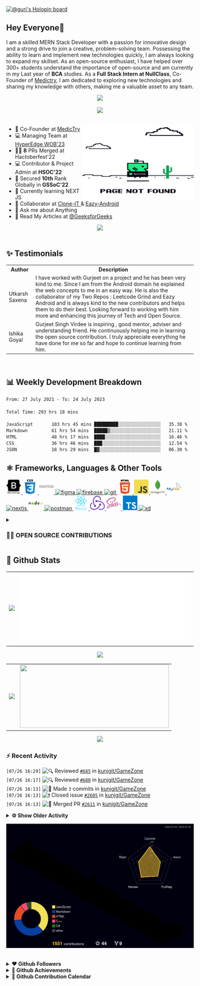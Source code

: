 [![@guri's Holopin board](https://holopin.io/api/user/board?user=guri)](https://holopin.io/@guri)

<!----------------------------------------------------------------ABOUT ME ----------------------------------------------------->

## Hey Everyone👋

I am a skilled MERN Stack Developer with a passion for innovative design and a strong drive to join a creative, problem-solving team. Possessing the ability to learn and implement new technologies quickly, I am always looking to expand my skillset. As an open-source enthusiast, I have helped over 300+ students understand the importance of open-source and am currently in my Last year of **BCA** studies. 
As a **Full Stack Intern at NullClass**, Co-Founder of [Medictry](https://www.linkedin.com/company/89489745), I am dedicated to exploring new technologies and sharing my knowledge with others, making me a valuable asset to any team.

<p align="center">
    <a href = "mailto: gurjeetsinghvirdee@gmail.com" target="_blank"><img src="https://img.shields.io/badge/gurjeetsinghvirdee@gmail.com-D74E43?style=for-the-badge&logo=gmail&logoColor=white"></a>
 </p>
 
<div align="center">
    <img src="https://api.visitorbadge.io/api/visitors?path=https%3A%2F%2Fgithub.com%2Fgurjeetsinghvirdee%2Fgurjeetsinghvirdee&label=VISITORS&labelColor=%23d9e3f0&countColor=%232ccce4"  width="150" />
</div>

<img src="https://www.animatedimages.org/data/media/562/animated-line-image-0111.gif" width="1000" height="2" />

<div>

<img align="right" height="200" width="300" src="https://raw.githubusercontent.com/gurjeetsinghvirdee/gurjeetsinghvirdee/main/giphy.webp" />
       <ul align="left">
            <li> 🏢 Co-Founder at <a href="https://www.linkedin.com/company/medictry/">MedicTry</a>
            <li> 💻 Managing Team at <a href="https://hyperedge.so/"> HyperEdge WOB'23 </a></li>
            <li> 🧑‍💻 <strong>8</strong> PRs Merged at Hactoberfest'22 </li>
            <li> 💻 Contributor & Project Admin at <strong>HSOC'22</strong> </li>
            <li> 🎉 Secured <strong>10th</strong> Rank Globally in <strong>GSSoC'22</strong> </li>
            <li> 🏫 Currently learning NEXT JS </li>
            <li> 🤝 Collaborator at <a href="https://github.com/Rayman-Sodhi/Clone-IT"> Clone-IT </a> & <a href="https://github.com/utkarsh006/Eazy-Android"> Eazy-Android </a>
            </li>
            <li> 💬 Ask me about Anything </li>
            <li> 📕 Read My Articles at 
                <a href="https://auth.geeksforgeeks.org/user/gurjeetsinghvirdee/articles" target="_blank">@GeeksforGeeks</a>
            </li>
       </ul>  
</div>

<!--------------------------- Lanyard Profile--------------------------------->

<div align="center">        
    <a href="https://discord.com/users/916597112882495510"><img src="https://lanyard.cnrad.dev/api/916597112882495510" /></a>
</div>

<img src="https://www.animatedimages.org/data/media/562/animated-line-image-0111.gif" width="1000" height="2" />        
<!------------------------------------------TESTIMONIALS----------------------------------------------->
        
## ✨ Testimonials
        
<table>
  <tr>
    <th>Author</th>
    <th>Description</th>
  </tr>
  <tr>
    <td>Utkarsh Saxena</td>
    <td>I have worked with Gurjeet on a project and he has been very kind to me. Since I am from the Android domain he explained the web concepts to me in an easy way. He is also the collaborator of my Two Repos : Leetcode Grind and Eazy Android and is always kind to the new contributors and helps them to do their best. Looking forward to working with him more and enhancing this journey of Tech and Open Source.</td>
  </tr>
  <tr>
      <td>Ishika Goyal</td>
      <td>Gurjeet Singh Virdee is inspiring , good mentor, adviser and understanding friend. He continuously helping me in learning the open source contribution. I     truly appreciate everything he have done for me so far and hope to continue learning from him.</td>
  </tr>
</table>

<img src="https://www.animatedimages.org/data/media/562/animated-line-image-0111.gif" width="1000" height="2" />

<!-------------------------------------------------WAKA TIME---------------------------------------------------->

## 📊 Weekly Development Breakdown
  
<!--START_SECTION:waka-->

```txt
From: 27 July 2021 - To: 24 July 2023

Total Time: 293 hrs 18 mins

JavaScript       103 hrs 45 mins █████████░░░░░░░░░░░░░░░░   35.38 %
Markdown         61 hrs 54 mins  █████▒░░░░░░░░░░░░░░░░░░░   21.11 %
HTML             48 hrs 17 mins  ████░░░░░░░░░░░░░░░░░░░░░   16.46 %
CSS              36 hrs 46 mins  ███░░░░░░░░░░░░░░░░░░░░░░   12.54 %
JSON             18 hrs 29 mins  █▓░░░░░░░░░░░░░░░░░░░░░░░   06.30 %
```

<!--END_SECTION:waka--> 

<!---------------------------------Frameworks, Languages & Other Tools ------------------------------------->        
        
## ⚛️ Frameworks, Languages & Other Tools        
 
<p align="left"> 
    <a href="https://getbootstrap.com" target="_blank" rel="noreferrer"> <img src="https://raw.githubusercontent.com/devicons/devicon/master/icons/bootstrap/bootstrap-plain-wordmark.svg" alt="bootstrap" width="40" height="40"/> 
    </a> 
    <a href="https://www.w3schools.com/css/" target="_blank" rel="noreferrer"> <img src="https://raw.githubusercontent.com/devicons/devicon/master/icons/css3/css3-original-wordmark.svg" alt="css3" width="40" height="40"/> 
    </a> 
    <a href="https://expressjs.com" target="_blank" rel="noreferrer"> <img src="https://raw.githubusercontent.com/devicons/devicon/master/icons/express/express-original-wordmark.svg" alt="express" width="40" height="40"/> 
    </a> 
    <a href="https://www.figma.com/" target="_blank" rel="noreferrer"> <img src="https://www.vectorlogo.zone/logos/figma/figma-icon.svg" alt="figma" width="40" height="40"/> 
    </a> <a href="https://firebase.google.com/" target="_blank" rel="noreferrer"> <img src="https://www.vectorlogo.zone/logos/firebase/firebase-icon.svg" alt="firebase" width="40" height="40"/> 
    </a> 
    <a href="https://git-scm.com/" target="_blank" rel="noreferrer"> <img src="https://www.vectorlogo.zone/logos/git-scm/git-scm-icon.svg" alt="git" width="40" height="40"/> 
    </a> 
    <a href="https://www.w3.org/html/" target="_blank" rel="noreferrer"> <img src="https://raw.githubusercontent.com/devicons/devicon/master/icons/html5/html5-original-wordmark.svg" alt="html5" width="40" height="40"/> 
    </a> 
    <a href="https://developer.mozilla.org/en-US/docs/Web/JavaScript" target="_blank" rel="noreferrer"> <img src="https://raw.githubusercontent.com/devicons/devicon/master/icons/javascript/javascript-original.svg" alt="javascript" width="40" height="40"/> 
    </a> 
    <a href="https://www.mongodb.com/" target="_blank" rel="noreferrer"> <img src="https://raw.githubusercontent.com/devicons/devicon/master/icons/mongodb/mongodb-original-wordmark.svg" alt="mongodb" width="40" height="40"/> 
    </a> 
    <a href="https://www.mysql.com/" target="_blank" rel="noreferrer"> <img src="https://raw.githubusercontent.com/devicons/devicon/master/icons/mysql/mysql-original-wordmark.svg" alt="mysql" width="40" height="40"/> 
    </a> 
    <a href="https://nextjs.org/" target="_blank" rel="noreferrer"> <img src="https://cdn.worldvectorlogo.com/logos/nextjs-2.svg" alt="nextjs" width="40" height="40"/> 
    </a> 
    <a href="https://nodejs.org" target="_blank" rel="noreferrer"> <img src="https://raw.githubusercontent.com/devicons/devicon/master/icons/nodejs/nodejs-original-wordmark.svg" alt="nodejs" width="40" height="40"/> 
    </a> 
    <a href="https://postman.com" target="_blank" rel="noreferrer"> <img src="https://www.vectorlogo.zone/logos/getpostman/getpostman-icon.svg" alt="postman" width="40" height="40"/> 
    </a> 
    <a href="https://reactjs.org/" target="_blank" rel="noreferrer"> <img src="https://raw.githubusercontent.com/devicons/devicon/master/icons/react/react-original-wordmark.svg" alt="react" width="40" height="40"/> 
    </a> 
    <a href="https://redux.js.org" target="_blank" rel="noreferrer"> <img src="https://raw.githubusercontent.com/devicons/devicon/master/icons/redux/redux-original.svg" alt="redux" width="40" height="40"/> 
    </a> 
    <a href="https://sass-lang.com" target="_blank" rel="noreferrer"> <img src="https://raw.githubusercontent.com/devicons/devicon/master/icons/sass/sass-original.svg" alt="sass" width="40" height="40"/> 
    </a> 
    <a href="https://www.typescriptlang.org/" target="_blank" rel="noreferrer"> <img src="https://raw.githubusercontent.com/devicons/devicon/master/icons/typescript/typescript-original.svg" alt="typescript" width="40" height="40"/> 
    </a> 
    <a href="https://www.adobe.com/products/xd.html" target="_blank" rel="noreferrer"> <img src="https://cdn.worldvectorlogo.com/logos/adobe-xd.svg" alt="xd" width="40" height="40"/> 
    </a> 
</p>

<!---------------------- OPEN SOURCE CONTRIBUTIONS ---------------------->
        
<details>
    <summary><h3> 👨‍💻 OPEN SOURCE CONTRIBUTIONS</h3></summary>  
    
|S.No.|Open Source Program |Duration| Contribution |Role|Rewards|
|---------|--------|-------|-------|----|-----|    
| 1. | GirlScript Summer Of Code 2022 | 1st Mar - 31st May 2022 | [Click Here](https://docs.google.com/document/d/15t_iThcyiNgIuAUmTJ9Utjy1ccxwTGZXy_0n8VYsHLE/edit?usp=sharing) | Contributor | [Link](https://drive.google.com/drive/folders/1gYYFepBLm09uATAZ9_Nh34opop_0nfCi?usp=sharing) |    
| 2. | GirlScript Summer Of Code 2022 | 1st Mar - 31st May 2022 | [Bundli-Frontend](https://github.com/Ayush7614/Bundli-Frontend) & [WebDev-ProjectKart](https://github.com/khushi-purwar/WebDev-ProjectKart) | Mentor | [Link](https://drive.google.com/drive/folders/1d0gDnPh8gR8qU61g-fWLEhahhshR8PXh?usp=sharing) |
| 3. | GirlScript Summer Of Code 2022 | 1st Mar - 31st July 2022 | Discord Moderator, Managing participants <br> activity through out the program. | Technical Team | T-Shirt [Link](https://drive.google.com/drive/folders/1B2jDXyXA-L-XXypvaNzrpXRTVY7GW-04?usp=sharing) |
| 4. | Hack Club RAIT | 1st July - 30st September 2022 | [Click Here](https://docs.google.com/document/d/1_ZutQmDbGkuFsbypF2oX_jbmFMf7OV-X4kr8xVs5J0w) | Contributor | [Link](https://drive.google.com/file/d/1Km6kXQU3NWr8OkWnaHB7-vLfEjhffplE/view?usp=sharing) |
| 5. | Hacktoberfest | 1st October - 31st October 2022 | [Click Here](https://docs.google.com/document/d/1mv27yGR7-SsIDOinqsYDnFutXHG49awhzvZYaEna3rM) | Contributor | T-Shirt & Stickers | 
| 6. | HyperEdge WOB'23 | 1st Feb - 1st May | Discord Moderator, Managing Leaderboard | Managing Team | - |
| 7. | GirlScript Summer Of Code 2023 | 6th May - 03 July | Jarvis - Decentralised Expense Tracker, GameZone | Mentor | - |
| 8. | GirlScript Summer Of Code 2023 | 29 May  - Present | Managing the activity of PA, Mentors & Contributors throughout the program | Discord Mod | - |
    
</details>

<!------------------------------------------------------------ GITHUB STATS ------------------------------------------------------------------------>
        
## 💫 Github Stats

<table>    
<tr>
  <td align="center">
    <img width="400" src="https://github-readme-streak-stats.herokuapp.com/?user=gurjeetsinghvirdee&theme=synthwave" />
  </td>
  <td align="center">
    <img src="https://github.com/gurjeetsinghvirdee/gurjeetsinghvirdee/blob/main/metrics.plugin.isocalendar.svg" />
  </td>
</tr>
</table>

<div align="center">
    <img width="600" src="https://github-profile-trophy.vercel.app/?username=gurjeetsinghvirdee&theme=dracula&column=5" /> 
</div>

<table>    
<tr>
  <td align="center">
    <img width="400" src="https://github-readme-stats.vercel.app/api?username=gurjeetsinghvirdee&show_icons=true&theme=synthwave&include_all_commits=true" />
  </td>
  <td align="center">
    <img height="170" width="400" src="https://github-readme-stats.vercel.app/api/top-langs/?username=gurjeetsinghvirdee&layout=compact&theme=synthwave&langs_count=15" /> 
  </td>
</tr>
</table>

<div align="center">
  <img src="https://github-readme-activity-graph.vercel.app/graph?username=gurjeetsinghvirdee&theme=synthwave-84&true&hide_border=true" />
</div>
        
### ⚡ Recent Activity     
        
<!--START_SECTION:activity-->  
`[07/26 16:29]` <img alt="🔍" src="https://github.com/cheesits456/github-activity-readme/raw/master/icons/review.png" align="top" height="18"> Reviewed [`#685`](https://github.com//kunjgit/GameZone/pull/685 'Added a new game Red Light Green Light') in [kunjgit/GameZone](https://github.com/kunjgit/GameZone)  
`[07/26 16:17]` <img alt="🔍" src="https://github.com/cheesits456/github-activity-readme/raw/master/icons/review.png" align="top" height="18"> Reviewed [`#680`](https://github.com//kunjgit/GameZone/pull/680 '[New Game]: Tower blocks') in [kunjgit/GameZone](https://github.com/kunjgit/GameZone)  
`[07/26 16:13]` <img alt="📝" src="https://github.com/cheesits456/github-activity-readme/raw/master/icons/commit.png" align="top" height="18"> Made `3` commits in [kunjgit/GameZone](https://github.com/kunjgit/GameZone)  
`[07/26 16:13]` <img alt="❗️" src="https://github.com/cheesits456/github-activity-readme/raw/master/icons/issue.png" align="top" height="18"> Closed issue [`#2605`](https://github.com//kunjgit/GameZone/issues/2605 '[Enhancement]: Fixing The Scroll To Top Button not being displayed & Fixing Overlapping Contributor Cards') in [kunjgit/GameZone](https://github.com/kunjgit/GameZone)  
`[07/26 16:13]` <img alt="🎉" src="https://github.com/cheesits456/github-activity-readme/raw/master/icons/merge.png" align="top" height="18"> Merged PR [`#2611`](https://github.com//kunjgit/GameZone/pull/2611 'Fixed Scroll To Top Button & Reduced Overlap between Contributor Cards/Pictures') in [kunjgit/GameZone](https://github.com/kunjgit/GameZone)  

<details><summary><b> ⚙️ Show Older Activity</b></summary>

`[07/26 16:12]` <img alt="🔍" src="https://github.com/cheesits456/github-activity-readme/raw/master/icons/review.png" align="top" height="18"> Reviewed [`#2611`](https://github.com//kunjgit/GameZone/pull/2611 'Fixed Scroll To Top Button & Reduced Overlap between Contributor Cards/Pictures') in [kunjgit/GameZone](https://github.com/kunjgit/GameZone)  
`[07/26 10:21]` <img alt="✅" src="https://github.com/cheesits456/github-activity-readme/raw/master/icons/pr-open.png" align="top" height="18"> Opened PR [`#3`](https://github.com//khugitshii/khugitshii/pull/3 'Update README.md') in [khugitshii/khugitshii](https://github.com/khugitshii/khugitshii)  
`[07/26 10:20]` <img alt="📝" src="https://github.com/cheesits456/github-activity-readme/raw/master/icons/commit.png" align="top" height="18"> Made `1` commit in [gurjeetsinghvirdee/khugitshii](https://github.com/gurjeetsinghvirdee/khugitshii)  
`[07/26 09:59]` <img alt="🗣" src="https://github.com/cheesits456/github-activity-readme/raw/master/icons/comment.png" align="top" height="18"> Commented on [`#95`](https://github.com//m0hit-kumar/Bring-The-Menu/issues/95 'Update README.md') in [m0hit-kumar/Bring-The-Menu](https://github.com/m0hit-kumar/Bring-The-Menu)  
`[07/26 09:56]` <img alt="🍴" src="https://github.com/cheesits456/github-activity-readme/raw/master/icons/fork.png" align="top" height="18"> Forked [tapaswenipathak/Open-Source-Programs](https://github.com/tapaswenipathak/Open-Source-Programs) to [gurjeetsinghvirdee/Open-Source-Programs](https://github.com/gurjeetsinghvirdee/Open-Source-Programs)  
`[07/26 09:00]` <img alt="🎉" src="https://github.com/cheesits456/github-activity-readme/raw/master/icons/merge.png" align="top" height="18"> Merged PR [`#2579`](https://github.com//kunjgit/GameZone/pull/2579 'Archery game added') in [kunjgit/GameZone](https://github.com/kunjgit/GameZone)  
`[07/26 09:00]` <img alt="📝" src="https://github.com/cheesits456/github-activity-readme/raw/master/icons/commit.png" align="top" height="18"> Made `10` commits in [kunjgit/GameZone](https://github.com/kunjgit/GameZone)  
`[07/26 09:00]` <img alt="❗️" src="https://github.com/cheesits456/github-activity-readme/raw/master/icons/issue.png" align="top" height="18"> Closed issue [`#2535`](https://github.com//kunjgit/GameZone/issues/2535 '[New game]: Archery Challenge') in [kunjgit/GameZone](https://github.com/kunjgit/GameZone)  
`[07/26 08:59]` <img alt="📝" src="https://github.com/cheesits456/github-activity-readme/raw/master/icons/commit.png" align="top" height="18"> Made `9` commits in [abhinav-m22/GameZone](https://github.com/abhinav-m22/GameZone)  
`[07/26 08:58]` <img alt="❗️" src="https://github.com/cheesits456/github-activity-readme/raw/master/icons/issue.png" align="top" height="18"> Closed issue [`#2601`](https://github.com//kunjgit/GameZone/issues/2601 '[New game]: Click the Circle') in [kunjgit/GameZone](https://github.com/kunjgit/GameZone)  
`[07/26 08:58]` <img alt="📝" src="https://github.com/cheesits456/github-activity-readme/raw/master/icons/commit.png" align="top" height="18"> Made `8` commits in [kunjgit/GameZone](https://github.com/kunjgit/GameZone)  
`[07/26 08:58]` <img alt="🎉" src="https://github.com/cheesits456/github-activity-readme/raw/master/icons/merge.png" align="top" height="18"> Merged PR [`#2602`](https://github.com//kunjgit/GameZone/pull/2602 'added Click the circle') in [kunjgit/GameZone](https://github.com/kunjgit/GameZone)  
`[07/26 08:57]` <img alt="🔍" src="https://github.com/cheesits456/github-activity-readme/raw/master/icons/review.png" align="top" height="18"> Reviewed [`#2602`](https://github.com//kunjgit/GameZone/pull/2602 'added Click the circle') in [kunjgit/GameZone](https://github.com/kunjgit/GameZone)  
`[07/26 05:38]` <img alt="🔍" src="https://github.com/cheesits456/github-activity-readme/raw/master/icons/review.png" align="top" height="18"> Reviewed [`#2602`](https://github.com//kunjgit/GameZone/pull/2602 'added Click the circle') in [kunjgit/GameZone](https://github.com/kunjgit/GameZone)  
`[07/26 05:36]` <img alt="🗣" src="https://github.com/cheesits456/github-activity-readme/raw/master/icons/comment.png" align="top" height="18"> Commented on [`#2579`](https://github.com//kunjgit/GameZone/issues/2579 'Archery game added') in [kunjgit/GameZone](https://github.com/kunjgit/GameZone)  
`[07/26 05:36]` <img alt="📝" src="https://github.com/cheesits456/github-activity-readme/raw/master/icons/commit.png" align="top" height="18"> Made `3` commits in [kunjgit/GameZone](https://github.com/kunjgit/GameZone)  
`[07/26 05:36]` <img alt="❗️" src="https://github.com/cheesits456/github-activity-readme/raw/master/icons/issue.png" align="top" height="18"> Closed issue [`#2484`](https://github.com//kunjgit/GameZone/issues/2484 '[New game]: Target Game') in [kunjgit/GameZone](https://github.com/kunjgit/GameZone)  
`[07/26 05:36]` <img alt="🎉" src="https://github.com/cheesits456/github-activity-readme/raw/master/icons/merge.png" align="top" height="18"> Merged PR [`#2578`](https://github.com//kunjgit/GameZone/pull/2578 'hit the target game') in [kunjgit/GameZone](https://github.com/kunjgit/GameZone)  
`[07/26 05:35]` <img alt="🔍" src="https://github.com/cheesits456/github-activity-readme/raw/master/icons/review.png" align="top" height="18"> Reviewed [`#2578`](https://github.com//kunjgit/GameZone/pull/2578 'hit the target game') in [kunjgit/GameZone](https://github.com/kunjgit/GameZone)  
`[07/25 18:54]` <img alt="❗️" src="https://github.com/cheesits456/github-activity-readme/raw/master/icons/issue.png" align="top" height="18"> Closed issue [`#2574`](https://github.com//kunjgit/GameZone/issues/2574 '[New game]: Falling Ball Game') in [kunjgit/GameZone](https://github.com/kunjgit/GameZone)  
`[07/25 18:54]` <img alt="🗣" src="https://github.com/cheesits456/github-activity-readme/raw/master/icons/comment.png" align="top" height="18"> Commented on [`#2574`](https://github.com//kunjgit/GameZone/issues/2574 '[New game]: Falling Ball Game') in [kunjgit/GameZone](https://github.com/kunjgit/GameZone)  
`[07/25 18:53]` <img alt="📝" src="https://github.com/cheesits456/github-activity-readme/raw/master/icons/commit.png" align="top" height="18"> Made `8` commits in [kunjgit/GameZone](https://github.com/kunjgit/GameZone)  
`[07/25 18:53]` <img alt="🎉" src="https://github.com/cheesits456/github-activity-readme/raw/master/icons/merge.png" align="top" height="18"> Merged PR [`#2577`](https://github.com//kunjgit/GameZone/pull/2577 'Falling Ball') in [kunjgit/GameZone](https://github.com/kunjgit/GameZone)  
`[07/25 18:52]` <img alt="📝" src="https://github.com/cheesits456/github-activity-readme/raw/master/icons/commit.png" align="top" height="18"> Made `2` commits in [gurjeetsinghvirdee/GameZone](https://github.com/gurjeetsinghvirdee/GameZone)  
`[07/25 18:52]` <img alt="🗣" src="https://github.com/cheesits456/github-activity-readme/raw/master/icons/comment.png" align="top" height="18"> Commented on [`#2577`](https://github.com//kunjgit/GameZone/issues/2577 'Falling Ball') in [kunjgit/GameZone](https://github.com/kunjgit/GameZone)  
`[07/25 18:51]` <img alt="📝" src="https://github.com/cheesits456/github-activity-readme/raw/master/icons/commit.png" align="top" height="18"> Made `1` commit in [kunjgit/GameZone](https://github.com/kunjgit/GameZone)  
`[07/25 18:49]` <img alt="🔍" src="https://github.com/cheesits456/github-activity-readme/raw/master/icons/review.png" align="top" height="18"> Reviewed [`#2577`](https://github.com//kunjgit/GameZone/pull/2577 'Falling Ball') in [kunjgit/GameZone](https://github.com/kunjgit/GameZone)  
`[07/25 18:46]` <img alt="📝" src="https://github.com/cheesits456/github-activity-readme/raw/master/icons/commit.png" align="top" height="18"> Made `7` commits in [gurjeetsinghvirdee/GameZone](https://github.com/gurjeetsinghvirdee/GameZone)  
`[07/25 18:40]` <img alt="🍴" src="https://github.com/cheesits456/github-activity-readme/raw/master/icons/fork.png" align="top" height="18"> Forked [kunjgit/GameZone](https://github.com/kunjgit/GameZone) to [gurjeetsinghvirdee/GameZone](https://github.com/gurjeetsinghvirdee/GameZone)  
`[07/25 18:39]` <img alt="📝" src="https://github.com/cheesits456/github-activity-readme/raw/master/icons/commit.png" align="top" height="18"> Made `42` commits in [khushimarothi/GameZone](https://github.com/khushimarothi/GameZone)  
`[07/25 18:38]` <img alt="📝" src="https://github.com/cheesits456/github-activity-readme/raw/master/icons/commit.png" align="top" height="18"> Made `3` commits in [kunjgit/GameZone](https://github.com/kunjgit/GameZone)  
`[07/25 18:38]` <img alt="🎉" src="https://github.com/cheesits456/github-activity-readme/raw/master/icons/merge.png" align="top" height="18"> Merged PR [`#2591`](https://github.com//kunjgit/GameZone/pull/2591 'Opensource') in [kunjgit/GameZone](https://github.com/kunjgit/GameZone)  
`[07/25 18:37]` <img alt="📝" src="https://github.com/cheesits456/github-activity-readme/raw/master/icons/commit.png" align="top" height="18"> Made `4` commits in [kunjgit/GameZone](https://github.com/kunjgit/GameZone)  
`[07/25 18:37]` <img alt="❗️" src="https://github.com/cheesits456/github-activity-readme/raw/master/icons/issue.png" align="top" height="18"> Closed issue [`#2559`](https://github.com//kunjgit/GameZone/issues/2559 '[Enhancement]: Adding Home Icons to More Games And Fixing the link to Home') in [kunjgit/GameZone](https://github.com/kunjgit/GameZone)  
`[07/25 18:37]` <img alt="🎉" src="https://github.com/cheesits456/github-activity-readme/raw/master/icons/merge.png" align="top" height="18"> Merged PR [`#2588`](https://github.com//kunjgit/GameZone/pull/2588 'Fixed Link To Home & Added Home to More Games') in [kunjgit/GameZone](https://github.com/kunjgit/GameZone)  
`[07/25 18:37]` <img alt="🎉" src="https://github.com/cheesits456/github-activity-readme/raw/master/icons/merge.png" align="top" height="18"> Merged PR [`#2585`](https://github.com//kunjgit/GameZone/pull/2585 '[GSSoC\'23] Enlisting all the contributors') in [kunjgit/GameZone](https://github.com/kunjgit/GameZone)  
`[07/25 18:37]` <img alt="📝" src="https://github.com/cheesits456/github-activity-readme/raw/master/icons/commit.png" align="top" height="18"> Made `2` commits in [kunjgit/GameZone](https://github.com/kunjgit/GameZone)  
`[07/25 18:37]` <img alt="❗️" src="https://github.com/cheesits456/github-activity-readme/raw/master/icons/issue.png" align="top" height="18"> Closed issue [`#2580`](https://github.com//kunjgit/GameZone/issues/2580 '[Enhancement]: Enlist all the contributors') in [kunjgit/GameZone](https://github.com/kunjgit/GameZone)  
`[07/25 18:37]` <img alt="❗️" src="https://github.com/cheesits456/github-activity-readme/raw/master/icons/issue.png" align="top" height="18"> Closed issue [`#2582`](https://github.com//kunjgit/GameZone/issues/2582 '[New game]: COLORON GAME') in [kunjgit/GameZone](https://github.com/kunjgit/GameZone)  
`[07/25 18:36]` <img alt="❌" src="https://github.com/cheesits456/github-activity-readme/raw/master/icons/pr-close.png" align="top" height="18"> Closed PR [`#2584`](https://github.com//kunjgit/GameZone/pull/2584 'Added coloron game') in [kunjgit/GameZone](https://github.com/kunjgit/GameZone)  
`[07/25 18:36]` <img alt="🔍" src="https://github.com/cheesits456/github-activity-readme/raw/master/icons/review.png" align="top" height="18"> Reviewed [`#2584`](https://github.com//kunjgit/GameZone/pull/2584 'Added coloron game') in [kunjgit/GameZone](https://github.com/kunjgit/GameZone)  
`[07/25 18:33]` <img alt="🔍" src="https://github.com/cheesits456/github-activity-readme/raw/master/icons/review.png" align="top" height="18"> Reviewed [`#2585`](https://github.com//kunjgit/GameZone/pull/2585 '[GSSoC\'23] Enlisting all the contributors') in [kunjgit/GameZone](https://github.com/kunjgit/GameZone)  
`[07/25 18:30]` <img alt="🔍" src="https://github.com/cheesits456/github-activity-readme/raw/master/icons/review.png" align="top" height="18"> Reviewed [`#2588`](https://github.com//kunjgit/GameZone/pull/2588 'Fixed Link To Home & Added Home to More Games') in [kunjgit/GameZone](https://github.com/kunjgit/GameZone)  
`[07/25 18:29]` <img alt="❗️" src="https://github.com/cheesits456/github-activity-readme/raw/master/icons/issue.png" align="top" height="18"> Closed issue [`#2592`](https://github.com//kunjgit/GameZone/issues/2592 '[New game]: Survivor ') in [kunjgit/GameZone](https://github.com/kunjgit/GameZone)  
`[07/25 18:29]` <img alt="❌" src="https://github.com/cheesits456/github-activity-readme/raw/master/icons/pr-close.png" align="top" height="18"> Closed PR [`#2596`](https://github.com//kunjgit/GameZone/pull/2596 'New Game Survivor Added') in [kunjgit/GameZone](https://github.com/kunjgit/GameZone)  
`[07/25 18:28]` <img alt="🔍" src="https://github.com/cheesits456/github-activity-readme/raw/master/icons/review.png" align="top" height="18"> Reviewed [`#2596`](https://github.com//kunjgit/GameZone/pull/2596 'New Game Survivor Added') in [kunjgit/GameZone](https://github.com/kunjgit/GameZone)  
`[07/25 18:24]` <img alt="🔍" src="https://github.com/cheesits456/github-activity-readme/raw/master/icons/review.png" align="top" height="18"> Reviewed [`#2591`](https://github.com//kunjgit/GameZone/pull/2591 'Opensource') in [kunjgit/GameZone](https://github.com/kunjgit/GameZone)  
`[07/25 18:18]` <img alt="🔍" src="https://github.com/cheesits456/github-activity-readme/raw/master/icons/review.png" align="top" height="18"> Reviewed [`#2579`](https://github.com//kunjgit/GameZone/pull/2579 'Archery game added') in [kunjgit/GameZone](https://github.com/kunjgit/GameZone)  
`[07/25 18:15]` <img alt="🔍" src="https://github.com/cheesits456/github-activity-readme/raw/master/icons/review.png" align="top" height="18"> Reviewed [`#2578`](https://github.com//kunjgit/GameZone/pull/2578 'hit the target game') in [kunjgit/GameZone](https://github.com/kunjgit/GameZone)  
`[07/25 18:11]` <img alt="🔍" src="https://github.com/cheesits456/github-activity-readme/raw/master/icons/review.png" align="top" height="18"> Reviewed [`#2577`](https://github.com//kunjgit/GameZone/pull/2577 'Falling Ball') in [kunjgit/GameZone](https://github.com/kunjgit/GameZone)  
`[07/25 18:08]` <img alt="🎉" src="https://github.com/cheesits456/github-activity-readme/raw/master/icons/merge.png" align="top" height="18"> Merged PR [`#2599`](https://github.com//kunjgit/GameZone/pull/2599 'Elemental riddles') in [kunjgit/GameZone](https://github.com/kunjgit/GameZone)  
`[07/25 18:08]` <img alt="📝" src="https://github.com/cheesits456/github-activity-readme/raw/master/icons/commit.png" align="top" height="18"> Made `7` commits in [kunjgit/GameZone](https://github.com/kunjgit/GameZone)  
`[07/25 18:08]` <img alt="❗️" src="https://github.com/cheesits456/github-activity-readme/raw/master/icons/issue.png" align="top" height="18"> Closed issue [`#2564`](https://github.com//kunjgit/GameZone/issues/2564 '[New game]: Elemental Riddles using JavaScript') in [kunjgit/GameZone](https://github.com/kunjgit/GameZone)  
`[07/25 18:07]` <img alt="🔍" src="https://github.com/cheesits456/github-activity-readme/raw/master/icons/review.png" align="top" height="18"> Reviewed [`#2599`](https://github.com//kunjgit/GameZone/pull/2599 'Elemental riddles') in [kunjgit/GameZone](https://github.com/kunjgit/GameZone)  
`[07/25 16:21]` <img alt="❌" src="https://github.com/cheesits456/github-activity-readme/raw/master/icons/pr-close.png" align="top" height="18"> Closed PR [`#2565`](https://github.com//kunjgit/GameZone/pull/2565 'Elemental riddles') in [kunjgit/GameZone](https://github.com/kunjgit/GameZone)  
`[07/25 16:17]` <img alt="🗣" src="https://github.com/cheesits456/github-activity-readme/raw/master/icons/comment.png" align="top" height="18"> Commented on [`#2565`](https://github.com//kunjgit/GameZone/issues/2565 'Elemental riddles') in [kunjgit/GameZone](https://github.com/kunjgit/GameZone)  
`[07/25 16:08]` <img alt="🗣" src="https://github.com/cheesits456/github-activity-readme/raw/master/icons/comment.png" align="top" height="18"> Commented on [`#2572`](https://github.com//kunjgit/GameZone/issues/2572 'Added Keyboard Hero') in [kunjgit/GameZone](https://github.com/kunjgit/GameZone)  
`[07/25 16:04]` <img alt="🗣" src="https://github.com/cheesits456/github-activity-readme/raw/master/icons/comment.png" align="top" height="18"> Commented on [`#2565`](https://github.com//kunjgit/GameZone/issues/2565 'Elemental riddles') in [kunjgit/GameZone](https://github.com/kunjgit/GameZone)  
`[07/25 15:20]` <img alt="🔍" src="https://github.com/cheesits456/github-activity-readme/raw/master/icons/review.png" align="top" height="18"> Reviewed [`#2565`](https://github.com//kunjgit/GameZone/pull/2565 'Elemental riddles') in [kunjgit/GameZone](https://github.com/kunjgit/GameZone)  
`[07/25 15:20]` <img alt="📝" src="https://github.com/cheesits456/github-activity-readme/raw/master/icons/commit.png" align="top" height="18"> Made `6` commits in [Nikita06211/GameZone](https://github.com/Nikita06211/GameZone)  
`[07/25 15:19]` <img alt="📝" src="https://github.com/cheesits456/github-activity-readme/raw/master/icons/commit.png" align="top" height="18"> Made `5` commits in [kunjgit/GameZone](https://github.com/kunjgit/GameZone)  
`[07/25 15:19]` <img alt="❗️" src="https://github.com/cheesits456/github-activity-readme/raw/master/icons/issue.png" align="top" height="18"> Closed issue [`#2569`](https://github.com//kunjgit/GameZone/issues/2569 '[New game]: Keyboard Hero') in [kunjgit/GameZone](https://github.com/kunjgit/GameZone)  
`[07/25 15:19]` <img alt="🎉" src="https://github.com/cheesits456/github-activity-readme/raw/master/icons/merge.png" align="top" height="18"> Merged PR [`#2572`](https://github.com//kunjgit/GameZone/pull/2572 'Added Keyboard Hero') in [kunjgit/GameZone](https://github.com/kunjgit/GameZone)  
`[07/25 15:18]` <img alt="📝" src="https://github.com/cheesits456/github-activity-readme/raw/master/icons/commit.png" align="top" height="18"> Made `21` commits in [Deepanshu0703/GameZone](https://github.com/Deepanshu0703/GameZone)  
`[07/25 15:17]` <img alt="🗣" src="https://github.com/cheesits456/github-activity-readme/raw/master/icons/comment.png" align="top" height="18"> Commented on [`#2571`](https://github.com//kunjgit/GameZone/issues/2571 'Guess the celebrity using two pictures') in [kunjgit/GameZone](https://github.com/kunjgit/GameZone)  
`[07/25 15:16]` <img alt="🎉" src="https://github.com/cheesits456/github-activity-readme/raw/master/icons/merge.png" align="top" height="18"> Merged PR [`#2571`](https://github.com//kunjgit/GameZone/pull/2571 'Guess the celebrity using two pictures') in [kunjgit/GameZone](https://github.com/kunjgit/GameZone)  
`[07/25 15:16]` <img alt="❗️" src="https://github.com/cheesits456/github-activity-readme/raw/master/icons/issue.png" align="top" height="18"> Closed issue [`#2568`](https://github.com//kunjgit/GameZone/issues/2568 '[New game]: guess the movie star using two pictures') in [kunjgit/GameZone](https://github.com/kunjgit/GameZone)  
`[07/25 15:16]` <img alt="📝" src="https://github.com/cheesits456/github-activity-readme/raw/master/icons/commit.png" align="top" height="18"> Made `8` commits in [kunjgit/GameZone](https://github.com/kunjgit/GameZone)  
`[07/25 15:13]` <img alt="📝" src="https://github.com/cheesits456/github-activity-readme/raw/master/icons/commit.png" align="top" height="18"> Made `13` commits in [amelia2802/GameZone](https://github.com/amelia2802/GameZone)  
`[07/25 15:11]` <img alt="❗️" src="https://github.com/cheesits456/github-activity-readme/raw/master/icons/issue.png" align="top" height="18"> Closed issue [`#2561`](https://github.com//kunjgit/GameZone/issues/2561 '[Enhancement]:Trivia game enhancement ') in [kunjgit/GameZone](https://github.com/kunjgit/GameZone)  
`[07/25 15:11]` <img alt="📝" src="https://github.com/cheesits456/github-activity-readme/raw/master/icons/commit.png" align="top" height="18"> Made `2` commits in [kunjgit/GameZone](https://github.com/kunjgit/GameZone)  
`[07/25 15:11]` <img alt="🎉" src="https://github.com/cheesits456/github-activity-readme/raw/master/icons/merge.png" align="top" height="18"> Merged PR [`#2563`](https://github.com//kunjgit/GameZone/pull/2563 'Trivia Game background changed') in [kunjgit/GameZone](https://github.com/kunjgit/GameZone)  
`[07/25 15:11]` <img alt="📝" src="https://github.com/cheesits456/github-activity-readme/raw/master/icons/commit.png" align="top" height="18"> Made `2` commits in [kunjgit/GameZone](https://github.com/kunjgit/GameZone)  
`[07/25 15:11]` <img alt="❗️" src="https://github.com/cheesits456/github-activity-readme/raw/master/icons/issue.png" align="top" height="18"> Closed issue [`#2482`](https://github.com//kunjgit/GameZone/issues/2482 '[Enhancement]: Enhancing Lighthouse Score for Improved Website Performance') in [kunjgit/GameZone](https://github.com/kunjgit/GameZone)  
`[07/25 15:11]` <img alt="🎉" src="https://github.com/cheesits456/github-activity-readme/raw/master/icons/merge.png" align="top" height="18"> Merged PR [`#2558`](https://github.com//kunjgit/GameZone/pull/2558 'Lighthouse score improved') in [kunjgit/GameZone](https://github.com/kunjgit/GameZone)  
`[07/25 15:10]` <img alt="📝" src="https://github.com/cheesits456/github-activity-readme/raw/master/icons/commit.png" align="top" height="18"> Made `3` commits in [kunjgit/GameZone](https://github.com/kunjgit/GameZone)  
`[07/25 15:10]` <img alt="❗️" src="https://github.com/cheesits456/github-activity-readme/raw/master/icons/issue.png" align="top" height="18"> Closed issue [`#2593`](https://github.com//kunjgit/GameZone/issues/2593 '[Bug]: Correcting name convention in README and Removing an Extra Screenshot in assets folder. [gssoc23]') in [kunjgit/GameZone](https://github.com/kunjgit/GameZone)  
`[07/25 15:10]` <img alt="🎉" src="https://github.com/cheesits456/github-activity-readme/raw/master/icons/merge.png" align="top" height="18"> Merged PR [`#2595`](https://github.com//kunjgit/GameZone/pull/2595 '[Bug]: Correcting name convention in README and Removing an Extra Screenshot in assets folder. [gssoc23]') in [kunjgit/GameZone](https://github.com/kunjgit/GameZone)  
`[07/25 15:10]` <img alt="🎉" src="https://github.com/cheesits456/github-activity-readme/raw/master/icons/merge.png" align="top" height="18"> Merged PR [`#2576`](https://github.com//kunjgit/GameZone/pull/2576 'Added Rock Paper Scissors Lizard Spock') in [kunjgit/GameZone](https://github.com/kunjgit/GameZone)  
`[07/25 15:10]` <img alt="❗️" src="https://github.com/cheesits456/github-activity-readme/raw/master/icons/issue.png" align="top" height="18"> Closed issue [`#2556`](https://github.com//kunjgit/GameZone/issues/2556 '[New game]: Rock Paper Scissors Lizard Spock') in [kunjgit/GameZone](https://github.com/kunjgit/GameZone)  
`[07/25 15:10]` <img alt="📝" src="https://github.com/cheesits456/github-activity-readme/raw/master/icons/commit.png" align="top" height="18"> Made `3` commits in [kunjgit/GameZone](https://github.com/kunjgit/GameZone)  
`[07/25 15:09]` <img alt="🔍" src="https://github.com/cheesits456/github-activity-readme/raw/master/icons/review.png" align="top" height="18"> Reviewed [`#2576`](https://github.com//kunjgit/GameZone/pull/2576 'Added Rock Paper Scissors Lizard Spock') in [kunjgit/GameZone](https://github.com/kunjgit/GameZone)  
`[07/25 15:07]` <img alt="🔍" src="https://github.com/cheesits456/github-activity-readme/raw/master/icons/review.png" align="top" height="18"> Reviewed [`#2572`](https://github.com//kunjgit/GameZone/pull/2572 'Added Keyboard Hero') in [kunjgit/GameZone](https://github.com/kunjgit/GameZone)  
`[07/25 15:06]` <img alt="🔍" src="https://github.com/cheesits456/github-activity-readme/raw/master/icons/review.png" align="top" height="18"> Reviewed [`#2571`](https://github.com//kunjgit/GameZone/pull/2571 'Guess the celebrity using two pictures') in [kunjgit/GameZone](https://github.com/kunjgit/GameZone)  
`[07/25 15:03]` <img alt="🔍" src="https://github.com/cheesits456/github-activity-readme/raw/master/icons/review.png" align="top" height="18"> Reviewed [`#2565`](https://github.com//kunjgit/GameZone/pull/2565 'Elemental riddles') in [kunjgit/GameZone](https://github.com/kunjgit/GameZone)  
`[07/25 15:01]` <img alt="🔍" src="https://github.com/cheesits456/github-activity-readme/raw/master/icons/review.png" align="top" height="18"> Reviewed [`#2563`](https://github.com//kunjgit/GameZone/pull/2563 'Trivia Game background changed') in [kunjgit/GameZone](https://github.com/kunjgit/GameZone)  
`[07/25 15:00]` <img alt="🔍" src="https://github.com/cheesits456/github-activity-readme/raw/master/icons/review.png" align="top" height="18"> Reviewed [`#2558`](https://github.com//kunjgit/GameZone/pull/2558 'Lighthouse score improved') in [kunjgit/GameZone](https://github.com/kunjgit/GameZone)  
`[07/25 14:59]` <img alt="❗️" src="https://github.com/cheesits456/github-activity-readme/raw/master/icons/issue.png" align="top" height="18"> Closed issue [`#2523`](https://github.com//kunjgit/GameZone/issues/2523 '[New game]:  Fruit Ninja Game(Gssoc\'23)') in [kunjgit/GameZone](https://github.com/kunjgit/GameZone)  
`[07/25 14:59]` <img alt="❌" src="https://github.com/cheesits456/github-activity-readme/raw/master/icons/pr-close.png" align="top" height="18"> Closed PR [`#2527`](https://github.com//kunjgit/GameZone/pull/2527 '[New Game]: Fruit Ninja') in [kunjgit/GameZone](https://github.com/kunjgit/GameZone)  
`[07/25 14:59]` <img alt="🔍" src="https://github.com/cheesits456/github-activity-readme/raw/master/icons/review.png" align="top" height="18"> Reviewed [`#2527`](https://github.com//kunjgit/GameZone/pull/2527 '[New Game]: Fruit Ninja') in [kunjgit/GameZone](https://github.com/kunjgit/GameZone)  
`[07/25 14:55]` <img alt="🔍" src="https://github.com/cheesits456/github-activity-readme/raw/master/icons/review.png" align="top" height="18"> Reviewed [`#2595`](https://github.com//kunjgit/GameZone/pull/2595 '[Bug]: Correcting name convention in README and Removing an Extra Screenshot in assets folder. [gssoc23]') in [kunjgit/GameZone](https://github.com/kunjgit/GameZone)  
`[07/22 18:07]` <img alt="🍴" src="https://github.com/cheesits456/github-activity-readme/raw/master/icons/fork.png" align="top" height="18"> Forked [PiyushKalyanpy/GyanaGuru](https://github.com/PiyushKalyanpy/GyanaGuru) to [gurjeetsinghvirdee/GyanaGuru](https://github.com/gurjeetsinghvirdee/GyanaGuru)  
`[07/22 17:57]` <img alt="🗣" src="https://github.com/cheesits456/github-activity-readme/raw/master/icons/comment.png" align="top" height="18"> Commented on [`#2515`](https://github.com//kunjgit/GameZone/issues/2515 '[Bug]: no image for country_Guesser_Game') in [kunjgit/GameZone](https://github.com/kunjgit/GameZone)  
`[07/22 17:53]` <img alt="🍴" src="https://github.com/cheesits456/github-activity-readme/raw/master/icons/fork.png" align="top" height="18"> Forked [khugitshii/khugitshii](https://github.com/khugitshii/khugitshii) to [gurjeetsinghvirdee/khugitshii](https://github.com/gurjeetsinghvirdee/khugitshii)  
`[07/22 08:44]` <img alt="❗️" src="https://github.com/cheesits456/github-activity-readme/raw/master/icons/issue.png" align="top" height="18"> Closed issue [`#2520`](https://github.com//kunjgit/GameZone/issues/2520 '[Documentation Bug]: Readme update for Pokedex game') in [kunjgit/GameZone](https://github.com/kunjgit/GameZone)  
`[07/22 08:44]` <img alt="📝" src="https://github.com/cheesits456/github-activity-readme/raw/master/icons/commit.png" align="top" height="18"> Made `2` commits in [kunjgit/GameZone](https://github.com/kunjgit/GameZone)  
`[07/22 08:44]` <img alt="🎉" src="https://github.com/cheesits456/github-activity-readme/raw/master/icons/merge.png" align="top" height="18"> Merged PR [`#2560`](https://github.com//kunjgit/GameZone/pull/2560 'Update README.md file for Pokedex Game') in [kunjgit/GameZone](https://github.com/kunjgit/GameZone)  
`[07/22 08:44]` <img alt="🎉" src="https://github.com/cheesits456/github-activity-readme/raw/master/icons/merge.png" align="top" height="18"> Merged PR [`#2555`](https://github.com//kunjgit/GameZone/pull/2555 'Added doremon puzzle Issue: #2554') in [kunjgit/GameZone](https://github.com/kunjgit/GameZone)  
`[07/22 08:44]` <img alt="❗️" src="https://github.com/cheesits456/github-activity-readme/raw/master/icons/issue.png" align="top" height="18"> Closed issue [`#2554`](https://github.com//kunjgit/GameZone/issues/2554 '[New game]: Doremon Puzzle') in [kunjgit/GameZone](https://github.com/kunjgit/GameZone)  
`[07/22 08:44]` <img alt="📝" src="https://github.com/cheesits456/github-activity-readme/raw/master/icons/commit.png" align="top" height="18"> Made `4` commits in [kunjgit/GameZone](https://github.com/kunjgit/GameZone)  
`[07/22 08:44]` <img alt="❗️" src="https://github.com/cheesits456/github-activity-readme/raw/master/icons/issue.png" align="top" height="18"> Closed issue [`#2544`](https://github.com//kunjgit/GameZone/issues/2544 '[Enhancement]: \'Catch me game\' Design Enhancement') in [kunjgit/GameZone](https://github.com/kunjgit/GameZone)  
`[07/22 08:44]` <img alt="📝" src="https://github.com/cheesits456/github-activity-readme/raw/master/icons/commit.png" align="top" height="18"> Made `2` commits in [kunjgit/GameZone](https://github.com/kunjgit/GameZone)  
`[07/22 08:44]` <img alt="🎉" src="https://github.com/cheesits456/github-activity-readme/raw/master/icons/merge.png" align="top" height="18"> Merged PR [`#2553`](https://github.com//kunjgit/GameZone/pull/2553 '\'Catch me game\' Design Enhancement') in [kunjgit/GameZone](https://github.com/kunjgit/GameZone)  
`[07/22 08:40]` <img alt="🔍" src="https://github.com/cheesits456/github-activity-readme/raw/master/icons/review.png" align="top" height="18"> Reviewed [`#2560`](https://github.com//kunjgit/GameZone/pull/2560 'Update README.md file for Pokedex Game') in [kunjgit/GameZone](https://github.com/kunjgit/GameZone)  
`[07/22 08:39]` <img alt="🔍" src="https://github.com/cheesits456/github-activity-readme/raw/master/icons/review.png" align="top" height="18"> Reviewed [`#2555`](https://github.com//kunjgit/GameZone/pull/2555 'Added doremon puzzle Issue: #2554') in [kunjgit/GameZone](https://github.com/kunjgit/GameZone)  
`[07/22 08:38]` <img alt="🔍" src="https://github.com/cheesits456/github-activity-readme/raw/master/icons/review.png" align="top" height="18"> Reviewed [`#2553`](https://github.com//kunjgit/GameZone/pull/2553 '\'Catch me game\' Design Enhancement') in [kunjgit/GameZone](https://github.com/kunjgit/GameZone)  
`[07/21 19:07]` <img alt="📝" src="https://github.com/cheesits456/github-activity-readme/raw/master/icons/commit.png" align="top" height="18"> Made `3` commits in [kunjgit/GameZone](https://github.com/kunjgit/GameZone)  
`[07/21 19:07]` <img alt="❗️" src="https://github.com/cheesits456/github-activity-readme/raw/master/icons/issue.png" align="top" height="18"> Closed issue [`#2497`](https://github.com//kunjgit/GameZone/issues/2497 '[New game]: Gusess the ball game') in [kunjgit/GameZone](https://github.com/kunjgit/GameZone)  
`[07/21 19:07]` <img alt="🎉" src="https://github.com/cheesits456/github-activity-readme/raw/master/icons/merge.png" align="top" height="18"> Merged PR [`#2545`](https://github.com//kunjgit/GameZone/pull/2545 '#2497 New game added') in [kunjgit/GameZone](https://github.com/kunjgit/GameZone)  
`[07/21 18:44]` <img alt="📝" src="https://github.com/cheesits456/github-activity-readme/raw/master/icons/commit.png" align="top" height="18"> Made `49` commits in [PVBharadwaj/GameZone](https://github.com/PVBharadwaj/GameZone)  
`[07/21 18:41]` <img alt="🔍" src="https://github.com/cheesits456/github-activity-readme/raw/master/icons/review.png" align="top" height="18"> Reviewed [`#2545`](https://github.com//kunjgit/GameZone/pull/2545 '#2497 New game added') in [kunjgit/GameZone](https://github.com/kunjgit/GameZone)  
`[07/21 18:39]` <img alt="📝" src="https://github.com/cheesits456/github-activity-readme/raw/master/icons/commit.png" align="top" height="18"> Made `10` commits in [kunjgit/GameZone](https://github.com/kunjgit/GameZone)  
`[07/21 18:39]` <img alt="❗️" src="https://github.com/cheesits456/github-activity-readme/raw/master/icons/issue.png" align="top" height="18"> Closed issue [`#2512`](https://github.com//kunjgit/GameZone/issues/2512 '[New game]: Illusion') in [kunjgit/GameZone](https://github.com/kunjgit/GameZone)  
`[07/21 18:39]` <img alt="🎉" src="https://github.com/cheesits456/github-activity-readme/raw/master/icons/merge.png" align="top" height="18"> Merged PR [`#2513`](https://github.com//kunjgit/GameZone/pull/2513 '[GSSoC\'23] Illusion Game Completed') in [kunjgit/GameZone](https://github.com/kunjgit/GameZone)  
`[07/21 18:37]` <img alt="📝" src="https://github.com/cheesits456/github-activity-readme/raw/master/icons/commit.png" align="top" height="18"> Made `16` commits in [dhruv1108git/GameZone](https://github.com/dhruv1108git/GameZone)  
`[07/21 18:36]` <img alt="📝" src="https://github.com/cheesits456/github-activity-readme/raw/master/icons/commit.png" align="top" height="18"> Made `6` commits in [kunjgit/GameZone](https://github.com/kunjgit/GameZone)  
`[07/21 18:36]` <img alt="❗️" src="https://github.com/cheesits456/github-activity-readme/raw/master/icons/issue.png" align="top" height="18"> Closed issue [`#2502`](https://github.com//kunjgit/GameZone/issues/2502 '[Bug]: Images not loading and some missing games not visible on website') in [kunjgit/GameZone](https://github.com/kunjgit/GameZone)  
`[07/21 18:36]` <img alt="🎉" src="https://github.com/cheesits456/github-activity-readme/raw/master/icons/merge.png" align="top" height="18"> Merged PR [`#2511`](https://github.com//kunjgit/GameZone/pull/2511 'fixed game data and image links') in [kunjgit/GameZone](https://github.com/kunjgit/GameZone)  
`[07/21 18:34]` <img alt="📝" src="https://github.com/cheesits456/github-activity-readme/raw/master/icons/commit.png" align="top" height="18"> Made `10` commits in [Swapnil-Singh-99/GameZone](https://github.com/Swapnil-Singh-99/GameZone)  
`[07/21 18:34]` <img alt="📝" src="https://github.com/cheesits456/github-activity-readme/raw/master/icons/commit.png" align="top" height="18"> Made `2` commits in [kunjgit/GameZone](https://github.com/kunjgit/GameZone)  
`[07/21 18:34]` <img alt="❗️" src="https://github.com/cheesits456/github-activity-readme/raw/master/icons/issue.png" align="top" height="18"> Closed issue [`#2547`](https://github.com//kunjgit/GameZone/issues/2547 '[Enhancement]: Memory Game') in [kunjgit/GameZone](https://github.com/kunjgit/GameZone)  
`[07/21 18:34]` <img alt="🎉" src="https://github.com/cheesits456/github-activity-readme/raw/master/icons/merge.png" align="top" height="18"> Merged PR [`#2548`](https://github.com//kunjgit/GameZone/pull/2548 'Background of Memory Game changed') in [kunjgit/GameZone](https://github.com/kunjgit/GameZone)  
`[07/21 18:33]` <img alt="🔍" src="https://github.com/cheesits456/github-activity-readme/raw/master/icons/review.png" align="top" height="18"> Reviewed [`#2548`](https://github.com//kunjgit/GameZone/pull/2548 'Background of Memory Game changed') in [kunjgit/GameZone](https://github.com/kunjgit/GameZone)  
`[07/21 18:33]` <img alt="🗣" src="https://github.com/cheesits456/github-activity-readme/raw/master/icons/comment.png" align="top" height="18"> Commented on [`#2544`](https://github.com//kunjgit/GameZone/issues/2544 '[Enhancement]: \'Catch me game\' Design Enhancement') in [kunjgit/GameZone](https://github.com/kunjgit/GameZone)  
`[07/21 18:31]` <img alt="❗️" src="https://github.com/cheesits456/github-activity-readme/raw/master/icons/issue.png" align="top" height="18"> Closed issue [`#2468`](https://github.com//kunjgit/GameZone/issues/2468 '[New game]: [GSSOC \'23] Block Buster') in [kunjgit/GameZone](https://github.com/kunjgit/GameZone)  
`[07/21 18:31]` <img alt="📝" src="https://github.com/cheesits456/github-activity-readme/raw/master/icons/commit.png" align="top" height="18"> Made `7` commits in [kunjgit/GameZone](https://github.com/kunjgit/GameZone)  
`[07/21 18:31]` <img alt="🎉" src="https://github.com/cheesits456/github-activity-readme/raw/master/icons/merge.png" align="top" height="18"> Merged PR [`#2469`](https://github.com//kunjgit/GameZone/pull/2469 'Added block buster game') in [kunjgit/GameZone](https://github.com/kunjgit/GameZone)  
`[07/21 18:25]` <img alt="📝" src="https://github.com/cheesits456/github-activity-readme/raw/master/icons/commit.png" align="top" height="18"> Made `1` commit in [gurjeetsinghvirdee/init](https://github.com/gurjeetsinghvirdee/init)  
`[07/21 18:24]` <img alt="📂" src="https://github.com/cheesits456/github-activity-readme/raw/master/icons/create-branch.png" align="top" height="18"> Created branch [`master`](https://github.com/gurjeetsinghvirdee/init/tree/master) in [gurjeetsinghvirdee/init](https://github.com/gurjeetsinghvirdee/init)  
`[07/21 18:23]` <img alt="➕" src="https://github.com/cheesits456/github-activity-readme/raw/master/icons/create-repo.png" align="top" height="18"> Created repository [gurjeetsinghvirdee/init](https://github.com/gurjeetsinghvirdee/init)  
`[07/21 18:03]` <img alt="➕" src="https://github.com/cheesits456/github-activity-readme/raw/master/icons/create-repo.png" align="top" height="18"> Created repository [gurjeetsinghvirdee/demo--](https://github.com/gurjeetsinghvirdee/demo--)  
`[07/21 15:16]` <img alt="🔍" src="https://github.com/cheesits456/github-activity-readme/raw/master/icons/review.png" align="top" height="18"> Reviewed [`#2469`](https://github.com//kunjgit/GameZone/pull/2469 'Added block buster game') in [kunjgit/GameZone](https://github.com/kunjgit/GameZone)  
`[07/21 15:09]` <img alt="❗️" src="https://github.com/cheesits456/github-activity-readme/raw/master/icons/issue.png" align="top" height="18"> Closed issue [`#2539`](https://github.com//kunjgit/GameZone/issues/2539 'Attention Here') in [kunjgit/GameZone](https://github.com/kunjgit/GameZone)  
`[07/21 15:05]` <img alt="🔍" src="https://github.com/cheesits456/github-activity-readme/raw/master/icons/review.png" align="top" height="18"> Reviewed [`#2511`](https://github.com//kunjgit/GameZone/pull/2511 'fixed game data and image links') in [kunjgit/GameZone](https://github.com/kunjgit/GameZone)  
`[07/21 14:48]` <img alt="❗️" src="https://github.com/cheesits456/github-activity-readme/raw/master/icons/issue.png" align="top" height="18"> Closed issue [`#2427`](https://github.com//kunjgit/GameZone/issues/2427 '[New game]: Match the color game') in [kunjgit/GameZone](https://github.com/kunjgit/GameZone)  
`[07/21 14:48]` <img alt="📝" src="https://github.com/cheesits456/github-activity-readme/raw/master/icons/commit.png" align="top" height="18"> Made `4` commits in [kunjgit/GameZone](https://github.com/kunjgit/GameZone)  
`[07/21 14:48]` <img alt="🎉" src="https://github.com/cheesits456/github-activity-readme/raw/master/icons/merge.png" align="top" height="18"> Merged PR [`#2540`](https://github.com//kunjgit/GameZone/pull/2540 '[Fixes: #2427] Added Match color game') in [kunjgit/GameZone](https://github.com/kunjgit/GameZone)  
`[07/21 14:48]` <img alt="❗️" src="https://github.com/cheesits456/github-activity-readme/raw/master/icons/issue.png" align="top" height="18"> Closed issue [`#2439`](https://github.com//kunjgit/GameZone/issues/2439 '[New game]: Quiz game') in [kunjgit/GameZone](https://github.com/kunjgit/GameZone)  
`[07/21 14:48]` <img alt="📝" src="https://github.com/cheesits456/github-activity-readme/raw/master/icons/commit.png" align="top" height="18"> Made `11` commits in [kunjgit/GameZone](https://github.com/kunjgit/GameZone)  
`[07/21 14:48]` <img alt="🎉" src="https://github.com/cheesits456/github-activity-readme/raw/master/icons/merge.png" align="top" height="18"> Merged PR [`#2530`](https://github.com//kunjgit/GameZone/pull/2530 'Quiz game') in [kunjgit/GameZone](https://github.com/kunjgit/GameZone)  
`[07/21 14:23]` <img alt="🔍" src="https://github.com/cheesits456/github-activity-readme/raw/master/icons/review.png" align="top" height="18"> Reviewed [`#2530`](https://github.com//kunjgit/GameZone/pull/2530 'Quiz game') in [kunjgit/GameZone](https://github.com/kunjgit/GameZone)  
`[07/21 14:21]` <img alt="📝" src="https://github.com/cheesits456/github-activity-readme/raw/master/icons/commit.png" align="top" height="18"> Made `343` commits in [ritik48/GameZone](https://github.com/ritik48/GameZone)  
`[07/21 14:16]` <img alt="🔍" src="https://github.com/cheesits456/github-activity-readme/raw/master/icons/review.png" align="top" height="18"> Reviewed [`#2540`](https://github.com//kunjgit/GameZone/pull/2540 '[Fixes: #2427] Added Match color game') in [kunjgit/GameZone](https://github.com/kunjgit/GameZone)  
`[07/21 14:10]` <img alt="🔍" src="https://github.com/cheesits456/github-activity-readme/raw/master/icons/review.png" align="top" height="18"> Reviewed [`#2530`](https://github.com//kunjgit/GameZone/pull/2530 'Quiz game') in [kunjgit/GameZone](https://github.com/kunjgit/GameZone)  
`[07/21 14:02]` <img alt="🔍" src="https://github.com/cheesits456/github-activity-readme/raw/master/icons/review.png" align="top" height="18"> Reviewed [`#2513`](https://github.com//kunjgit/GameZone/pull/2513 '[GSSoC\'23] Illusion Game Completed') in [kunjgit/GameZone](https://github.com/kunjgit/GameZone)  
`[07/21 14:01]` <img alt="🔍" src="https://github.com/cheesits456/github-activity-readme/raw/master/icons/review.png" align="top" height="18"> Reviewed [`#2511`](https://github.com//kunjgit/GameZone/pull/2511 'fixed game data and image links') in [kunjgit/GameZone](https://github.com/kunjgit/GameZone)  
`[07/21 13:59]` <img alt="📝" src="https://github.com/cheesits456/github-activity-readme/raw/master/icons/commit.png" align="top" height="18"> Made `8` commits in [kunjgit/GameZone](https://github.com/kunjgit/GameZone)  
`[07/21 13:59]` <img alt="❗️" src="https://github.com/cheesits456/github-activity-readme/raw/master/icons/issue.png" align="top" height="18"> Closed issue [`#2494`](https://github.com//kunjgit/GameZone/issues/2494 '[New game]: Digit Dilemma ') in [kunjgit/GameZone](https://github.com/kunjgit/GameZone)  
`[07/21 13:59]` <img alt="🎉" src="https://github.com/cheesits456/github-activity-readme/raw/master/icons/merge.png" align="top" height="18"> Merged PR [`#2495`](https://github.com//kunjgit/GameZone/pull/2495 'Digit Dilemma game added') in [kunjgit/GameZone](https://github.com/kunjgit/GameZone)  
`[07/21 13:59]` <img alt="🔍" src="https://github.com/cheesits456/github-activity-readme/raw/master/icons/review.png" align="top" height="18"> Reviewed [`#2495`](https://github.com//kunjgit/GameZone/pull/2495 'Digit Dilemma game added') in [kunjgit/GameZone](https://github.com/kunjgit/GameZone)  
`[07/21 13:59]` <img alt="❌" src="https://github.com/cheesits456/github-activity-readme/raw/master/icons/pr-close.png" align="top" height="18"> Closed PR [`#2501`](https://github.com//kunjgit/GameZone/pull/2501 '[GSSoC\'23] Cat Trap Game Completed') in [kunjgit/GameZone](https://github.com/kunjgit/GameZone)  

</details>
<!--END_SECTION:activity-->

<!--------------------------------------------- 3D Contribution Graph -------------------------------------------->

![](./profile-3d-contrib/profile-night-rainbow.svg)

<img src="https://www.animatedimages.org/data/media/562/animated-line-image-0111.gif" width="1000" height="2" />
       
<!---------------------------------------------- Some More Stats ------------------------------------------------->       
       
<details>
  <summary> <b> ❤️ Github Followers </b> </summary>
    <img src="https://github.com/gurjeetsinghvirdee/gurjeetsinghvirdee/blob/main/metrics.plugin.people.followers.svg" />
</details>   

<details>
  <summary> <b> 🦾 Github Achievements </b> </summary>
    <img src="https://github.com/gurjeetsinghvirdee/gurjeetsinghvirdee/blob/main/metrics.plugin.achievements.svg" />
</details>

<details>
  <summary> <b> 📆 Github Contribution Calendar </b></summary>
    <img src="https://github.com/gurjeetsinghvirdee/gurjeetsinghvirdee/blob/main/github-metrics.svg" />
</details>

<img src="https://www.animatedimages.org/data/media/562/animated-line-image-0111.gif" width="1000" height="2" />

